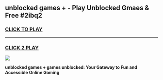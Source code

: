
## unblocked games + - Play Unblocked Gmaes & Free #2ibq2
<h3>
<a href="https://premium.freeplayer.one?title=unblocked_games_+&ref=03M">CLICK TO PLAY</a></h3>
<hr>

<h3>
<a href="https://premium.freeplayer.one?title=unblocked_games_+&ref=03M">CLICK 2 PLAY</a>
  
</h3>

<a href="https://premium.freeplayer.one?title=unblocked_games_+&ref=03M"><img src="https://clearcache.store/games.png"></a>


**unblocked games + games unblocked: Your Gateway to Fun and Accessible Online Gaming**
